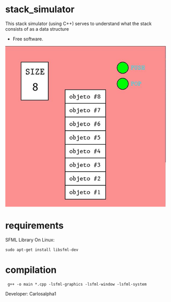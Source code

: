 # stack_simulator
This stack simulator (using C++) serves to understand what the stack consists of as a data structure
- Free software.

![Alt text](https://raw.githubusercontent.com/Carlosalpha1/stack_simulator/master/images/capture.jpg?raw=true "Rosco de Jugador 1")

# requirements
SFML Library
On Linux:
~~~
sudo apt-get install libsfml-dev
~~~

# compilation
~~~
 g++ -o main *.cpp -lsfml-graphics -lsfml-window -lsfml-system
~~~

Developer: Carlosalpha1
